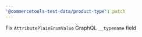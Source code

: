 ```yaml
---
'@commercetools-test-data/product-type': patch
---
```


Fix `AttributePlainEnumValue` GraphQL `__typename` field
